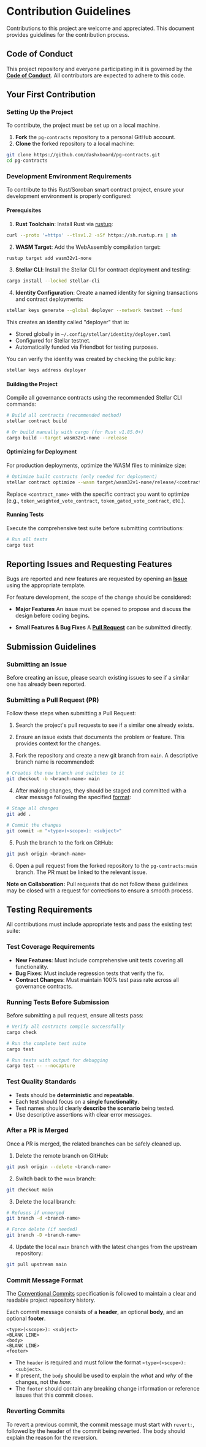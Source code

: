 # Contribution Guidelines

Contributions to this project are welcome and appreciated. This document provides guidelines for the contribution process.

## Code of Conduct

This project repository and everyone participating in it is governed by the [**Code of Conduct**](/CODE_OF_CONDUCT.md). All contributors are expected to adhere to this code.

## Your First Contribution

### Setting Up the Project

To contribute, the project must be set up on a local machine.

1.  **Fork** the `pg-contracts` repository to a personal GitHub account.
2.  **Clone** the forked repository to a local machine:

```bash
git clone https://github.com/dashxboard/pg-contracts.git
cd pg-contracts
```

### Development Environment Requirements

To contribute to this Rust/Soroban smart contract project, ensure your development environment is properly configured:

#### Prerequisites

1. **Rust Toolchain**: Install Rust via [rustup](https://rustup.rs/):

```bash
curl --proto '=https' --tlsv1.2 -sSf https://sh.rustup.rs | sh
```

2. **WASM Target**: Add the WebAssembly compilation target:

```bash
rustup target add wasm32v1-none
```

3. **Stellar CLI**: Install the Stellar CLI for contract deployment and testing:

```bash
cargo install --locked stellar-cli
```

4. **Identity Configuration**: Create a named identity for signing transactions and contract deployments:

```bash
stellar keys generate --global deployer --network testnet --fund
```

This creates an identity called "deployer" that is:

- Stored globally in `~/.config/stellar/identity/deployer.toml`
- Configured for Stellar testnet.
- Automatically funded via Friendbot for testing purposes.

You can verify the identity was created by checking the public key:

```bash
stellar keys address deployer
```

#### Building the Project

Compile all governance contracts using the recommended Stellar CLI commands:

```bash
# Build all contracts (recommended method)
stellar contract build

# Or build manually with cargo (for Rust v1.85.0+)
cargo build --target wasm32v1-none --release
```

#### Optimizing for Deployment

For production deployments, optimize the WASM files to minimize size:

```bash
# Optimize built contracts (only needed for deployment)
stellar contract optimize --wasm target/wasm32v1-none/release/<contract_name>.wasm
```

Replace `<contract_name>` with the specific contract you want to optimize (e.g., `token_weighted_vote_contract`, `token_gated_vote_contract`, etc.).

#### Running Tests

Execute the comprehensive test suite before submitting contributions:

```bash
# Run all tests
cargo test
```

## Reporting Issues and Requesting Features

Bugs are reported and new features are requested by opening an [**Issue**](https://github.com/dashxboard/pg-contracts/issues) using the appropriate template.

For feature development, the scope of the change should be considered:

- **Major Features** An issue must be opened to propose and discuss the design before coding begins.

- **Small Features & Bug Fixes** A [**Pull Request**](https://github.com/dashxboard/pg-contracts/pulls) can be submitted directly.

## Submission Guidelines

### Submitting an Issue

Before creating an issue, please search existing issues to see if a similar one has already been reported.

### Submitting a Pull Request (PR)

Follow these steps when submitting a Pull Request:

1. Search the project's pull requests to see if a similar one already exists.

2. Ensure an issue exists that documents the problem or feature. This provides context for the changes.

3. Fork the repository and create a new git branch from `main`. A descriptive branch name is recommended:

```bash
# Creates the new branch and switches to it
git checkout -b <branch-name> main
```

4. After making changes, they should be staged and committed with a clear message following the specified [format](#commit-message-format):

```bash
# Stage all changes
git add .

# Commit the changes
git commit -m "<type>(<scope>): <subject>"
```

5. Push the branch to the fork on GitHub:

```bash
git push origin <branch-name>
```

6. Open a pull request from the forked repository to the `pg-contracts:main` branch. The PR must be linked to the relevant issue.

**Note on Collaboration:** Pull requests that do not follow these guidelines may be closed with a request for corrections to ensure a smooth process.

## Testing Requirements

All contributions must include appropriate tests and pass the existing test suite:

### Test Coverage Requirements

- **New Features**: Must include comprehensive unit tests covering all functionality.
- **Bug Fixes**: Must include regression tests that verify the fix.
- **Contract Changes**: Must maintain 100% test pass rate across all governance contracts.

### Running Tests Before Submission

Before submitting a pull request, ensure all tests pass:

```bash
# Verify all contracts compile successfully
cargo check

# Run the complete test suite
cargo test

# Run tests with output for debugging
cargo test -- --nocapture
```

### Test Quality Standards

- Tests should be **deterministic** and **repeatable**.
- Each test should focus on a **single functionality**.
- Test names should clearly **describe the scenario** being tested.
- Use descriptive assertions with clear error messages.

### After a PR is Merged

Once a PR is merged, the related branches can be safely cleaned up.

1. Delete the remote branch on GitHub:

```bash
git push origin --delete <branch-name>
```

2. Switch back to the `main` branch:

```bash
git checkout main
```

3. Delete the local branch:

```bash
# Refuses if unmerged
git branch -d <branch-name>
```

```bash
# Force delete (if needed)
git branch -D <branch-name>
```

4. Update the local `main` branch with the latest changes from the upstream repository:

```bash
git pull upstream main
```

### Commit Message Format

The [Conventional Commits](https://www.conventionalcommits.org/en/v1.0.0) specification is followed to maintain a clear and readable project repository history.

Each commit message consists of a **header**, an optional **body**, and an optional **footer**.

```
<type>(<scope>): <subject>
<BLANK LINE>
<body>
<BLANK LINE>
<footer>
```

- The `header` is required and must follow the format `<type>(<scope>): <subject>`.
- If present, the `body` should be used to explain the _what_ and _why_ of the changes, not the _how_.
- The `footer` should contain any breaking change information or reference issues that this commit closes.

### Reverting Commits

To revert a previous commit, the commit message must start with `revert:`, followed by the header of the commit being reverted. The body should explain the reason for the reversion.
